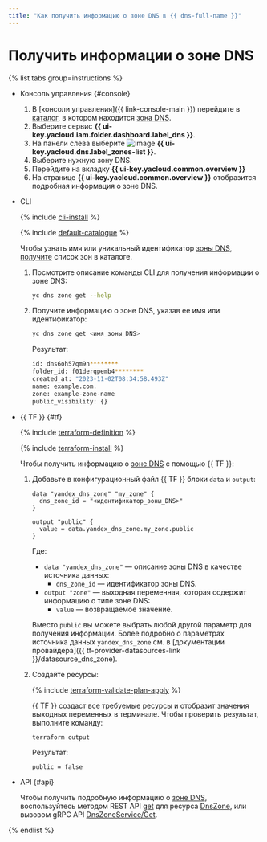 ```yaml
---
title: "Как получить информацию о зоне DNS в {{ dns-full-name }}"
---
```


# Получить информации о зоне DNS

{% list tabs group=instructions %}

- Консоль управления {#console}

  1. В [консоли управления]({{ link-console-main }}) перейдите в [каталог](../../resource-manager/concepts/resources-hierarchy.md#folder), в котором находится [зона DNS](../concepts/dns-zone.md).
  1. Выберите сервис **{{ ui-key.yacloud.iam.folder.dashboard.label_dns }}**.
  1. На панели слева выберите ![image](../../_assets/console-icons/compass.svg) **{{ ui-key.yacloud.dns.label_zones-list }}**.
  1. Выберите нужную зону DNS.
  1. Перейдите на вкладку **{{ ui-key.yacloud.common.overview }}**
  1. На странице **{{ ui-key.yacloud.common.overview }}** отобразится подробная информация о зоне DNS.

- CLI

  {% include [cli-install](../../_includes/cli-install.md) %}

  {% include [default-catalogue](../../_includes/default-catalogue.md) %}

  Чтобы узнать имя или уникальный идентификатор [зоны DNS](../concepts/dns-zone.md), [получите](zone-list.md) список зон в каталоге.

  1. Посмотрите описание команды CLI для получения информации о зоне DNS:

      ```bash
      yc dns zone get --help
      ```
  
  1. Получите информацию о зоне DNS, указав ее имя или идентификатор:

      ```bash
      yc dns zone get <имя_зоны_DNS>
      ```

      Результат:

      ```bash
      id: dns6oh57qm9n********
      folder_id: f01derqpemb4********
      created_at: "2023-11-02T08:34:58.493Z"
      name: example.com.
      zone: example-zone-name
      public_visibility: {}
      ```

- {{ TF }} {#tf}

  {% include [terraform-definition](../../_tutorials/_tutorials_includes/terraform-definition.md) %}

  {% include [terraform-install](../../_includes/terraform-install.md) %}

  Чтобы получить информацию о [зоне DNS](../concepts/dns-zone.md) с помощью {{ TF }}:
  1. Добавьте в конфигурационный файл {{ TF }} блоки `data` и `output`:

     ```hcl
     data "yandex_dns_zone" "my_zone" {
       dns_zone_id = "<идентификатор_зоны_DNS>"
     }

     output "public" {
       value = data.yandex_dns_zone.my_zone.public
     }
     ```

     Где:
     * `data "yandex_dns_zone"` — описание зоны DNS в качестве источника данных:
       * `dns_zone_id` — идентификатор зоны DNS.
     * `output "zone"` — выходная переменная, которая содержит информацию о типе зоне DNS:
       * `value` — возвращаемое значение.

     Вместо `public` вы можете выбрать любой другой параметр для получения информации. Более подробно о параметрах источника данных `yandex_dns_zone` см. в [документации провайдера]({{ tf-provider-datasources-link }}/datasource_dns_zone).
  1. Создайте ресурсы:

     {% include [terraform-validate-plan-apply](../../_tutorials/_tutorials_includes/terraform-validate-plan-apply.md) %}

     {{ TF }} создаст все требуемые ресурсы и отобразит значения выходных переменных в терминале. Чтобы проверить результат, выполните команду:

     ```bash
     terraform output
     ```

     Результат:

     ```text
     public = false
     ```

- API {#api}

  Чтобы получить подробную информацию о [зоне DNS](../concepts/dns-zone.md), воспользуйтесь методом REST API [get](../api-ref/DnsZone/get.md) для ресурса [DnsZone](../api-ref/DnsZone/index.md), или вызовом gRPC API [DnsZoneService/Get](../api-ref/grpc/dns_zone_service.md#Get).

{% endlist %}
